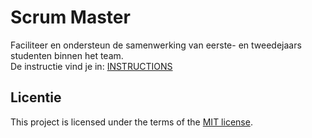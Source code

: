 # Scrum Master

Faciliteer en ondersteun de samenwerking van eerste- en tweedejaars studenten binnen het team.   
De instructie vind je in: [INSTRUCTIONS](https://github.com/fdnd/scrum-master/blob/main/docs/INSTRUCTIONS.md)


## Licentie

This project is licensed under the terms of the [MIT license](./LICENSE).
